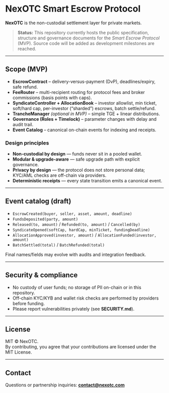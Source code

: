 # NexOTC Smart Escrow Protocol

**NexOTC** is the non-custodial settlement layer for private markets.

> **Status:** This repository currently hosts the public specification, structure and governance documents for the *Smart Escrow Protocol* (MVP). Source code will be added as development milestones are reached.

---

## Scope (MVP)

- **EscrowContract** – delivery-versus-payment (DvP), deadlines/expiry, safe refund.
- **FeeRouter** – multi-recipient routing for protocol fees and broker commissions (basis points with caps).
- **SyndicateController + AllocationBook** – investor allowlist, min ticket, soft/hard cap, per-investor (“sharded”) escrows, batch settle/refund.
- **TrancheManager** *(optional in MVP)* – simple TGE + linear distributions.
- **Governance (Roles + Timelock)** – parameter changes with delay and audit trail.
- **Event Catalog** – canonical on-chain events for indexing and receipts.

### Design principles
- **Non-custodial by design** — funds never sit in a pooled wallet.
- **Modular & upgrade-aware** — safe upgrade path with explicit governance.
- **Privacy by design** — the protocol does not store personal data; KYC/AML checks are off-chain via providers.
- **Deterministic receipts** — every state transition emits a canonical event.

---

## Event catalog (draft)

- `EscrowCreated(buyer, seller, asset, amount, deadline)`
- `FundsDeposited(party, amount)`
- `Released(to, amount)` / `Refunded(to, amount)` / `Cancelled(by)`
- `SyndicateOpened(softCap, hardCap, minTicket, fundingDeadline)`
- `AllocationApproved(investor, amount)` / `AllocationFunded(investor, amount)`
- `BatchSettled(total)` / `BatchRefunded(total)`

Final names/fields may evolve with audits and integration feedback.

---

## Security & compliance

- No custody of user funds; no storage of PII on-chain or in this repository.
- Off-chain KYC/KYB and wallet risk checks are performed by providers before funding.
- Please report vulnerabilities privately (see **SECURITY.md**).

---

## License

MIT © NexOTC.  
By contributing, you agree that your contributions are licensed under the MIT License.

---

## Contact

Questions or partnership inquiries: **contact@nexotc.com**
